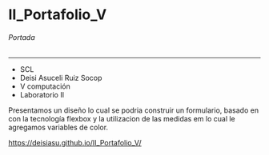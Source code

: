 # II_Portafolio_V

###### Portada

------------
- SCL
- Deisi Asuceli Ruiz Socop
- V computación
- Laboratorio II

Presentamos un diseño lo cual se podria construir un formulario, basado en con la tecnología flexbox y la utilizacion de las medidas em lo cual le agregamos variables de color.

https://deisiasu.github.io/II_Portafolio_V/
